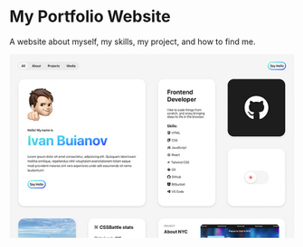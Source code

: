 # My Portfolio Website

A website about myself, my skills, my project, and how to find me.

![alt text](./ReadmeExample.jpg)
